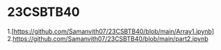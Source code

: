 # 23CSBTB40
1.[https://github.com/Samanvith07/23CSBTB40/blob/main/Array1.ipynb]
2.https://github.com/Samanvith07/23CSBTB40/blob/main/part2.ipynb
